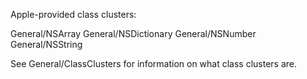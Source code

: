 Apple-provided class clusters:

General/NSArray
General/NSDictionary
General/NSNumber
General/NSString

See General/ClassClusters for information on what class clusters are.